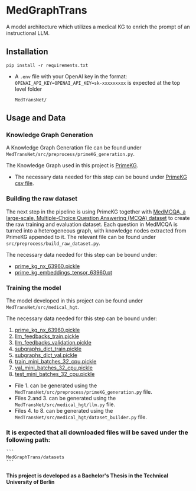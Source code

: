 # MedGraphTrans
A model architecture which utilizes a medical KG to enrich the prompt of an instructional LLM.

## Installation
`pip install -r requirements.txt`

- A `.env` file with your OpenAI key in the format: 
    `OPENAI_API_KEY=OPENAI_API_KEY=sk-xxxxxxxxx` is expected at the top level folder
    ```
    MedTransNet/
    ``` 

## Usage and Data


### Knowledge Graph Generation
A Knowledge Graph Generation file can be found under `MedTransNet/src/preprocess/primeKG_generation.py`.

The Knowledge Graph used in this project is [PrimeKG](https://www.nature.com/articles/s41597-023-01960-3).

- The necessary data needed for this step can be bound under [PrimeKG csv file](https://dataverse.harvard.edu/api/access/datafile/6180620).
 
### Building the raw dataset
The next step in the pipeline is using PrimeKG together with [MedMCQA, a large-scale, Multiple-Choice Question Answering (MCQA) dataset](https://medmcqa.github.io/) to create the raw training and evaluation dataset. Each question in MedMCQA is turned into a heterogeneous graph, with knowledge nodes extracted from PrimeKG appended to it. The relevant file can be found under 
`src/preprocess/build_raw_dataset.py`. 

The necessary data needed for this step can be bound under:
- [prime_kg_nx_63960.pickle](https://drive.google.com/file/d/1aAfDzdkwR-QCgoenxSLOX0gJGOxXpXr2/view?usp=drive_link)
- [prime_kg_embeddings_tensor_63960.pt](https://drive.google.com/file/d/1gZUYQ7JsoO2XcTffQUdbS0MxiRZQDxW8/view?usp=drive_link)

### Training the model

The model developed in this project can be found under `MedTransNet/src/medical_hgt`.

The necessary data needed for this step can be bound under:
1. [prime_kg_nx_63960.pickle](https://drive.google.com/file/d/1aAfDzdkwR-QCgoenxSLOX0gJGOxXpXr2/view?usp=drive_link)
2. [llm_feedbacks_train.pickle](https://drive.google.com/file/d/18H95lx5iGHY4u2N2qmJcN8GpwiB5QyWA/view?usp=drive_link)
3. [llm_feedbacks_validation.pickle](https://drive.google.com/file/d/1qyp6FOG3_zX2hl9JALtGA39mC4piJpIK/view?usp=drive_link)
4. [subgraphs_dict_train.pickle](https://drive.google.com/file/d/1RfEEa8E3QFSm0Zrsrf37zp4RGgOV7BjB/view?usp=drive_link)
5. [subgraphs_dict_val.pickle](https://drive.google.com/file/d/1-zSfsX-3GpmXTSTp2s8TewkWcwR9cFmU/view?usp=drive_link)
6. [train_mini_batches_32_cpu.pickle](https://drive.google.com/file/d/1fT71rr6LwP7ap-rwpmwFKk1kHFfEvnQd/view?usp=drive_link)
7. [val_mini_batches_32_cpu.pickle](https://drive.google.com/file/d/1-26H8rMOECEVmUhxuwdpB9o3udI5R2-T/view?usp=sharing)
8. [test_mini_batches_32_cpu.pickle](https://drive.google.com/file/d/1WbMKq0RFuccfSmyuc3yvaWSNfH1-ubrd/view?usp=drive_link)

* File 1. can be generated using the `MedTransNet/src/preprocess/primeKG_generation.py` file.
* Files 2.and 3. can be generated using the `MedTransNet/src/medical_hgt/llm.py` file.
* Files 4. to 8. can be generated using the `MedTransNet/src/medical_hgt/dataset_builder.py` file.


### It is expected that all downloaded files will be saved under the following path: 
    ```
    MedGraphTrans/datasets
    ```

#### This project is developed as a Bachelor's Thesis in the Technical University of Berlin
